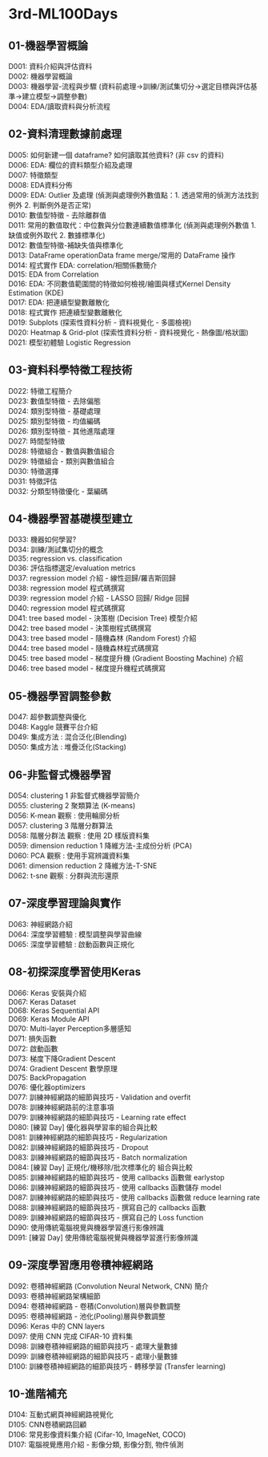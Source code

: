 # 3rd-ML100Days
## 01-機器學習概論
D001: 資料介紹與評估資料  
D002: 機器學習概論  
D003: 機器學習-流程與步驟  (資料前處理->訓練/測試集切分->選定目標與評估基準->建立模型->調整參數)  
D004: EDA/讀取資料與分析流程
## 02-資料清理數據前處理
D005: 如何新建一個 dataframe? 如何讀取其他資料? (非 csv 的資料)  
D006: EDA: 欄位的資料類型介紹及處理  
D007: 特徵類型  
D008: EDA資料分佈  
D009: EDA: Outlier 及處理  (偵測與處理例外數值點：1. 透過常用的偵測方法找到例外 2. 判斷例外是否正常)  
D010: 數值型特徵 - 去除離群值  
D011: 常用的數值取代：中位數與分位數連續數值標準化  (偵測與處理例外數值 1. 缺值或例外取代 2. 數據標準化)  
D012: 數值型特徵-補缺失值與標準化  
D013: DataFrame operationData frame merge/常用的 DataFrame 操作  
D014: 程式實作 EDA: correlation/相關係數簡介  
D015: EDA from Correlation  
D016: EDA: 不同數值範圍間的特徵如何檢視/繪圖與樣式Kernel Density Estimation (KDE)  
D017: EDA: 把連續型變數離散化  
D018: 程式實作 把連續型變數離散化  
D019: Subplots  (探索性資料分析 - 資料視覺化 - 多圖檢視)  
D020: Heatmap & Grid-plot (探索性資料分析 - 資料視覺化 - 熱像圖/格狀圖)  
D021: 模型初體驗 Logistic Regression
## 03-資料科學特徵工程技術
D022: 特徵工程簡介  
D023: 數值型特徵 - 去除偏態  
D024: 類別型特徵 - 基礎處理  
D025: 類別型特徵 - 均值編碼  
D026: 類別型特徵 - 其他進階處理  
D027: 時間型特徵  
D028: 特徵組合 - 數值與數值組合  
D029: 特徵組合 - 類別與數值組合  
D030: 特徵選擇  
D031: 特徵評估  
D032: 分類型特徵優化 - 葉編碼  
## 04-機器學習基礎模型建立
D033: 機器如何學習?  
D034: 訓練/測試集切分的概念  
D035: regression vs. classification  
D036: 評估指標選定/evaluation metrics  
D037: regression model 介紹 - 線性迴歸/羅吉斯回歸  
D038: regression model 程式碼撰寫  
D039: regression model 介紹 - LASSO 回歸/ Ridge 回歸  
D040: regression model 程式碼撰寫  
D041: tree based model - 決策樹 (Decision Tree) 模型介紹  
D042: tree based model - 決策樹程式碼撰寫  
D043: tree based model - 隨機森林 (Random Forest) 介紹  
D044: tree based model - 隨機森林程式碼撰寫  
D045: tree based model - 梯度提升機 (Gradient Boosting Machine) 介紹  
D046: tree based model - 梯度提升機程式碼撰寫
## 05-機器學習調整參數
D047: 超參數調整與優化  
D048: Kaggle 競賽平台介紹  
D049: 集成方法 : 混合泛化(Blending)  
D050: 集成方法 : 堆疊泛化(Stacking)
## 06-非監督式機器學習
D054: clustering 1 非監督式機器學習簡介  
D055: clustering 2 聚類算法 (K-means)  
D056: K-mean 觀察 : 使用輪廓分析  
D057: clustering 3 階層分群算法  
D058: 階層分群法 觀察 : 使用 2D 樣版資料集  
D059: dimension reduction 1 降維方法-主成份分析 (PCA)  
D060: PCA 觀察 : 使用手寫辨識資料集  
D061: dimension reduction 2 降維方法-T-SNE  
D062: t-sne 觀察 : 分群與流形還原
## 07-深度學習理論與實作
D063: 神經網路介紹  
D064: 深度學習體驗 : 模型調整與學習曲線  
D065: 深度學習體驗 : 啟動函數與正規化
## 08-初探深度學習使用Keras
D066: Keras 安裝與介紹  
D067: Keras Dataset  
D068: Keras Sequential API  
D069: Keras Module API  
D070: Multi-layer Perception多層感知  
D071: 損失函數  
D072: 啟動函數  
D073: 梯度下降Gradient Descent  
D074: Gradient Descent 數學原理  
D075: BackPropagation  
D076: 優化器optimizers  
D077: 訓練神經網路的細節與技巧 - Validation and overfit  
D078: 訓練神經網路前的注意事項  
D079: 訓練神經網路的細節與技巧 - Learning rate effect  
D080: [練習 Day] 優化器與學習率的組合與比較  
D081: 訓練神經網路的細節與技巧 - Regularization  
D082: 訓練神經網路的細節與技巧 - Dropout  
D083: 訓練神經網路的細節與技巧 - Batch normalization  
D084: [練習 Day] 正規化/機移除/批次標準化的 組合與比較  
D085: 訓練神經網路的細節與技巧 - 使用 callbacks 函數做 earlystop  
D086: 訓練神經網路的細節與技巧 - 使用 callbacks 函數儲存 model  
D087: 訓練神經網路的細節與技巧 - 使用 callbacks 函數做 reduce learning rate  
D088: 訓練神經網路的細節與技巧 - 撰寫自己的 callbacks 函數  
D089: 訓練神經網路的細節與技巧 - 撰寫自己的 Loss function  
D090: 使用傳統電腦視覺與機器學習進行影像辨識  
D091: [練習 Day] 使用傳統電腦視覺與機器學習進行影像辨識
## 09-深度學習應用卷積神經網路
D092: 卷積神經網路 (Convolution Neural Network, CNN) 簡介  
D093: 卷積神經網路架構細節  
D094: 卷積神經網路 - 卷積(Convolution)層與參數調整  
D095: 卷積神經網路 - 池化(Pooling)層與參數調整  
D096: Keras 中的 CNN layers  
D097: 使用 CNN 完成 CIFAR-10 資料集  
D098: 訓練卷積神經網路的細節與技巧 - 處理大量數據  
D099: 訓練卷積神經網路的細節與技巧 - 處理小量數據  
D100: 訓練卷積神經網路的細節與技巧 - 轉移學習 (Transfer learning)
## 10-進階補充
D104: 互動式網頁神經網路視覺化  
D105: CNN卷積網路回顧  
D106: 常見影像資料集介紹 (Cifar-10, ImageNet, COCO)  
D107: 電腦視覺應用介紹 - 影像分類, 影像分割, 物件偵測
